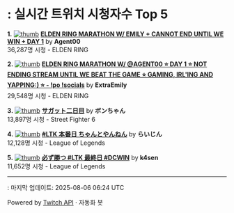 # : 실시간 트위치 시청자수 Top 5

**1.** [![thumb](https://static-cdn.jtvnw.net/previews-ttv/live_user_agent00-320x180.jpg)](https://twitch.tv/Agent00)
**[ELDEN RING MARATHON W/ EMILY + CANNOT END UNTIL WE WIN + DAY 1](https://twitch.tv/Agent00)** by **Agent00**<br>36,287명 시청  - ELDEN RING

**2.** [![thumb](https://static-cdn.jtvnw.net/previews-ttv/live_user_extraemily-320x180.jpg)](https://twitch.tv/ExtraEmily)
**[ELDEN RING MARATHON W/ @AGENT00 ⭐ DAY 1 ⭐ NOT ENDING STREAM UNTIL WE BEAT THE GAME ⭐ GAMING, IRL'ING AND YAPPING:) ⭐ - !po !socials](https://twitch.tv/ExtraEmily)** by **ExtraEmily**<br>29,548명 시청  - ELDEN RING

**3.** [![thumb](https://static-cdn.jtvnw.net/previews-ttv/live_user_bonchan0311-320x180.jpg)](https://twitch.tv/ボンちゃん)
**[サガット二日目](https://twitch.tv/ボンちゃん)** by **ボンちゃん**<br>13,897명 시청  - Street Fighter 6

**4.** [![thumb](https://static-cdn.jtvnw.net/previews-ttv/live_user_alfrea-320x180.jpg)](https://twitch.tv/らいじん)
**[#LTK 本番日 ちゃんとやんねん](https://twitch.tv/らいじん)** by **らいじん**<br>12,128명 시청  - League of Legends

**5.** [![thumb](https://static-cdn.jtvnw.net/previews-ttv/live_user_k4sen-320x180.jpg)](https://twitch.tv/k4sen)
**[必ず勝つ #LTK 最終日 #DCWIN](https://twitch.tv/k4sen)** by **k4sen**<br>11,652명 시청  - League of Legends


---
: 마지막 업데이트: 2025-08-06 06:24 UTC

Powered by [Twitch API](https://dev.twitch.tv/docs/api/reference) · 자동화 봇